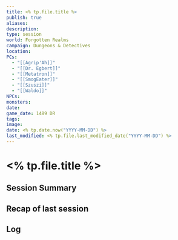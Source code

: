 ```yaml
---
title: <% tp.file.title %>
publish: true
aliases: 
description: 
type: session
world: Forgotten Realms
campaign: Dungeons & Detectives
location:
PCs:
  - "[[Agrip'Ah]]"
  - "[[Dr. Egbert]]"
  - "[[Metatron]]"
  - "[[SmogEater]]"
  - "[[Szuszi]]"
  - "[[Waldo]]"
NPCs: 
monsters:
date: 
game_date: 1489 DR
tags: 
image: 
date: <% tp.date.now("YYYY-MM-DD") %>
last_modified: <% tp.file.last_modified_date("YYYY-MM-DD") %>
---
```

# <% tp.file.title %>
## Session Summary

## Recap of last session

## Log
